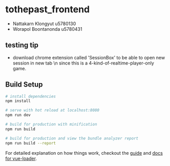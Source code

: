 # tothepast_frontend

* Nattakarn Klongyut u5780130
* Worapol Boontanonda u5780431


## testing tip
* download chrome extension called 'SessionBox' to be able to open new session in new tab \n
since this is a 4-kind-of-realtime-player-only game.

## Build Setup

``` bash
# install dependencies
npm install

# serve with hot reload at localhost:8080
npm run dev

# build for production with minification
npm run build

# build for production and view the bundle analyzer report
npm run build --report
```

For detailed explanation on how things work, checkout the [guide](http://vuejs-templates.github.io/webpack/) and [docs for vue-loader](http://vuejs.github.io/vue-loader).
